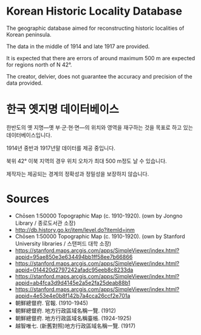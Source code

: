 Korean Historic Locality Database
=================================

The geographic database aimed for reconstructing historic localities of Korean peninsula.

The data in the middle of 1914 and late 1917 are provided.

It is expected that there are errors of around maximum 500 m are expected for regions north of N 42°.

The creator, delvier, does not guarantee the accuracy and precision of the data provided.

한국 옛지명 데이터베이스
======================

한반도의 옛 지명―옛 부·군·현·면―의 위치와 영역을 재구하는 것을 목표로 하고 있는 데이터베이스입니다.

1914년 중반과 1917년말 데이터를 제공 중입니다.

북위 42° 이북 지역의 경우 위치 오차가 최대 500 m정도 날 수 있습니다.

제작자는 제공되는 경계의 정확성과 정밀성을 보장하지 않습니다.

Sources
=======

* Chōsen 1:50000 Topographic Map (c. 1910-1920). (own by Jongno Library / 종로도서관 소장)
 * http://db.history.go.kr/item/level.do?itemId=jnm
* Chōsen 1:50000 Topographic Map (c. 1910-1920). (own by Stanford University libraries / 스탠퍼드 대학 소장)
 * https://stanford.maps.arcgis.com/apps/SimpleViewer/index.html?appid=95ae850e3e634494bb1ff58ee7b66866
 * https://stanford.maps.arcgis.com/apps/SimpleViewer/index.html?appid=014420d2797242afadc95eeb8c8233da
 * https://stanford.maps.arcgis.com/apps/SimpleViewer/index.html?appid=ab4fca3d9d4145e2a5e2fa25deab88b1
 * https://stanford.maps.arcgis.com/apps/SimpleViewer/index.html?appid=4e53e4e0b8f142b7a4cca26ccf2e701a
* 朝鮮總督府. 官報. (1910-1945)
* 朝鮮總督府. 地方行政區域名稱一覽. (1912)
* 朝鮮總督府. 地方行政區域名稱臺帳. (1924-1925)
* 越智唯七. (新舊對照)地方行政區域名稱一覽. (1917)